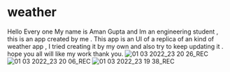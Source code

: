 # weather

Hello Every one My name is Aman Gupta and Im an engineering student , this is an app created by me . This app is an UI of a replica of an kind of weather app , I tried creating it by my own and also try to keep updating it . hope you all will like my work thank you.
![01 03 2022_23 20 26_REC](https://user-images.githubusercontent.com/56467452/156222373-39596e98-bba5-4121-87f6-35f2a5d01244.png)
![01 03 2022_23 20 06_REC](https://user-images.githubusercontent.com/56467452/156222396-fdd5dfda-0fc7-41d7-9f40-fcea9b8bf6e0.png)
![01 03 2022_23 19 38_REC](https://user-images.githubusercontent.com/56467452/156222422-69e5d6d1-71a2-4f00-a164-993cba2eee1e.png)

